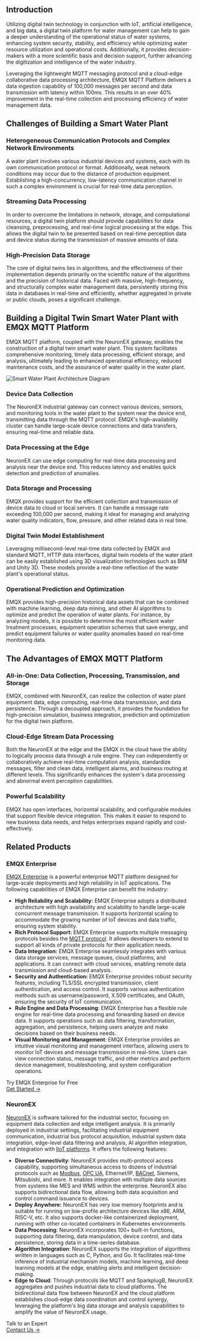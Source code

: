 ## Introduction

Utilizing digital twin technology in conjunction with IoT, artificial intelligence, and big data, a digital twin platform for water management can help to gain a deeper understanding of the operational status of water systems, enhancing system security, stability, and efficiency while optimizing water resource utilization and operational costs. Additionally, it provides decision-makers with a more scientific basis and decision support, further advancing the digitization and intelligence of the water industry.

Leveraging the lightweight MQTT messaging protocol and a cloud-edge collaborative data processing architecture, EMQX MQTT Platform delivers a data ingestion capability of 100,000 messages per second and data transmission with latency within 100ms. This results in an over 40% improvement in the real-time collection and processing efficiency of water management data.

## Challenges of Building a Smart Water Plant

### Heterogeneous Communication Protocols and Complex Network Environments

A water plant involves various industrial devices and systems, each with its own communication protocol or format. Additionally, weak network conditions may occur due to the distance of production equipment. Establishing a high-concurrency, low-latency communication channel in such a complex environment is crucial for real-time data perception.

### Streaming Data Processing

In order to overcome the limitations in network, storage, and computational resources, a digital twin platform should provide capabilities for data cleansing, preprocessing, and real-time logical processing at the edge. This allows the digital twin to be presented based on real-time perception data and device status during the transmission of massive amounts of data.

### High-Precision Data Storage

The core of digital twins lies in algorithms, and the effectiveness of their implementation depends primarily on the scientific nature of the algorithms and the precision of historical data. Faced with massive, high-frequency, and structurally complex water management data, persistently storing this data in databases in real-time and efficiently, whether aggregated in private or public clouds, poses a significant challenge.

## Building a Digital Twin Smart Water Plant with EMQX MQTT Platform

EMQX MQTT platform, coupled with the NeuronEX gateway, enables the construction of a digital twin smart water plant. This system facilitates comprehensive monitoring, timely data processing, efficient storage, and analysis, ultimately leading to enhanced operational efficiency, reduced maintenance costs, and the assurance of water quality in the water plant.

![Smart Water Plant Architecture Diagram](https://assets.emqx.com/images/17d883892885ed5b6256e99914aa1518.png)

### Device Data Collection

The NeuronEX industrial gateway can connect various devices, sensors, and monitoring tools in the water plant to the system near the device end, transmitting data through the MQTT protocol. EMQX's high-availability cluster can handle large-scale device connections and data transfers, ensuring real-time and reliable data.

### Data Processing at the Edge

NeuronEX can use edge computing for real-time data processing and analysis near the device end. This reduces latency and enables quick detection and prediction of anomalies. 

### Data Storage and Processing

EMQX provides support for the efficient collection and transmission of device data to cloud or local servers. It can handle a message rate exceeding 100,000 per second, making it ideal for managing and analyzing water quality indicators, flow, pressure, and other related data in real time.

### Digital Twin Model Establishment

Leveraging millisecond-level real-time data collected by EMQX and standard MQTT, HTTP data interfaces, digital twin models of the water plant can be easily established using 3D visualization technologies such as BIM and Unity 3D. These models provide a real-time reflection of the water plant's operational status.

### Operational Prediction and Optimization

EMQX provides high-precision historical data assets that can be combined with machine learning, deep data mining, and other AI algorithms to optimize and predict the operation of water plants. For instance, by analyzing models, it is possible to determine the most efficient water treatment processes, equipment operation schemes that save energy, and predict equipment failures or water quality anomalies based on real-time monitoring data.

## The Advantages of EMQX MQTT Platform

### All-in-One: Data Collection, Processing, Transmission, and Storage

EMQX, combined with NeuronEX, can realize the collection of water plant equipment data, edge computing, real-time data transmission, and data persistence. Through a decoupled approach, it provides the foundation for high-precision simulation, business integration, prediction and optimization for the digital twin platform. 

### Cloud-Edge Stream Data Processing

Both the NeuronEX at the edge and the EMQX in the cloud have the ability to logically process data through a rule engine. They can independently or collaboratively achieve real-time computation analysis, standardize messages, filter and clean data, intelligent alarms, and business routing at different levels. This significantly enhances the system's data processing and abnormal event perception capabilities.

### Powerful Scalability

EMQX has open interfaces, horizontal scalability, and configurable modules that support flexible device integration. This makes it easier to respond to new business data needs, and helps enterprises expand rapidly and cost-effectively.

## Related Products

### EMQX Enterprise

[EMQX Enterprise](https://www.emqx.com/en/products/emqx) is a powerful enterprise MQTT platform designed for large-scale deployments and high reliability in IoT applications. The following capabilities of EMQX Enterprise can benefit the industry:

- **High Reliability and Scalability:** EMQX Enterprise adopts a distributed architecture with high availability and scalability to handle large-scale concurrent message transmission. It supports horizontal scaling to accommodate the growing number of IoT devices and data traffic, ensuring system stability.
- **Rich Protocol Support:** EMQX Enterprise supports multiple messaging protocols besides the [MQTT protocol](https://www.emqx.com/en/blog/the-easiest-guide-to-getting-started-with-mqtt). It allows developers to extend to support all kinds of private protocols for their application needs.
- **Data Integration:** EMQX Enterprise seamlessly integrates with various data storage services, message queues, cloud platforms, and applications. It can connect with cloud services, enabling remote data transmission and cloud-based analysis.
- **Security and Authentication:** EMQX Enterprise provides robust security features, including TLS/SSL encrypted transmission, client authentication, and access control. It supports various authentication methods such as username/password, X.509 certificates, and OAuth, ensuring the security of IoT communication.
- **Rule Engine and Data Processing**: EMQX Enterprise has a flexible rule engine for real-time data processing and forwarding based on device data. It supports operations such as data filtering, transformation, aggregation, and persistence, helping users analyze and make decisions based on their business needs.
- **Visual Monitoring and Management**: EMQX Enterprise provides an intuitive visual monitoring and management interface, allowing users to monitor IoT devices and message transmission in real-time. Users can view connection status, message traffic, and other metrics and perform device management, troubleshooting, and system configuration operations.

<section class="promotion">
    <div>
        Try EMQX Enterprise for Free
    </div>
    <a href="https://www.emqx.com/en/try?product=enterprise" class="button is-gradient px-5">Get Started →</a>
</section>

### NeuronEX

[NeuronEX](https://www.emqx.com/en/products/neuronex) is software tailored for the industrial sector, focusing on equipment data collection and edge intelligent analysis. It is primarily deployed in industrial settings, facilitating industrial equipment communication, industrial bus protocol acquisition, industrial system data integration, edge-level data filtering and analysis, AI algorithm integration, and integration with [IIoT platforms](https://www.emqx.com/en/blog/iiot-platform-key-components-and-5-notable-solutions). It offers the following features:

- **Diverse Connectivity**: NeuronEX provides multi-protocol access capability, supporting simultaneous access to dozens of industrial protocols such as [Modbus](https://www.emqx.com/en/blog/modbus-protocol-the-grandfather-of-iot-communication), [OPC UA](https://www.emqx.com/en/blog/opc-ua-protocol), Ethernet/IP, [BACnet](https://www.emqx.com/en/blog/bacnet-protocol-basic-concepts-structure-obejct-model-explained), Siemens, Mitsubishi, and more. It enables integration with multiple data sources from systems like MES and WMS within the enterprise. NeuronEX also supports bidirectional data flow, allowing both data acquisition and control command issuance to devices.
- **Deploy Anywhere:** NeuronEX has very low memory footprints and is suitable for running on low-profile architecture devices like x86, ARM, RISC-V, etc. It also supports docker-like containerized deployment, running with other co-located containers in Kubernetes environments.
- **Data Processing**: NeuronEX incorporates 100+ built-in functions, supporting data filtering, data manipulation, device control, and data persistence, storing data in a time-series database.
- **Algorithm Integration**: NeuronEX supports the integration of algorithms written in languages such as C, Python, and Go. It facilitates real-time inference of industrial mechanism models, machine learning, and deep learning models at the edge, enabling alerts and intelligent decision-making.
- **Edge to Cloud**: Through protocols like MQTT and SparkplugB, NeuronEX aggregates and pushes industrial data to cloud platforms. The bidirectional data flow between NeuronEX and the cloud platform establishes cloud-edge data coordination and control synergy, leveraging the platform's big data storage and analysis capabilities to amplify the value of NeuronEX usage.


<section class="promotion">
    <div>
        Talk to an Expert
    </div>
    <a href="https://www.emqx.com/en/contact?product=solutions" class="button is-gradient px-5">Contact Us →</a>
</section>
